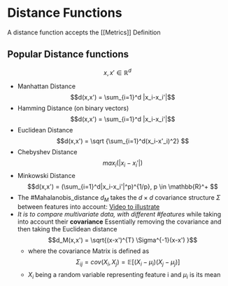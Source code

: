# Distance Functions
A distance function accepts the [[Metrics]] Definition

## Popular Distance functions
$$x,x' \in \mathbb{R}^d$$
- Manhattan Distance $$d(x,x') = \sum_{i=1}^d |x_i-x_i'|$$
- Hamming Distance (on binary vectors)$$d(x,x') = \sum_{i=1}^d |x_i-x_i'|$$
- Euclidean Distance $$d(x,x') = \sqrt {\sum_{i=1}^d(x_i-x'_i)^2} $$
- Chebyshev Distance $$max_i(|x_i-x_i'|)$$
- Minkowski Distance $$d(x,x') = (\sum_{i=1}^d|x_i-x_i'|^p)^{1/p}, p \in \mathbb{R}^+ $$
- The #Mahalanobis_distance $d_M$ takes the $d \times d$ covariance structure $\Sigma$ between features into account: [Video to illustrate](https://youtu.be/spNpfmWZBmg) 
- *It is to compare multivariate data, with different #features* while taking into account their **covariance** Essentially removing the covariance and then taking the Euclidean distance
$$d_M(x,x') = \sqrt{(x-x')^{T} \Sigma^{-1}(x-x') }$$
	- where the covariance Matrix is defined as $$\Sigma_{ij} = cov(X_i,X_j) = \mathbb{E}[(X_i-\mu_i)(X_j-\mu_j)]$$
	- $X_i$ being a random variable representing feature i and $\mu_i$ is its mean